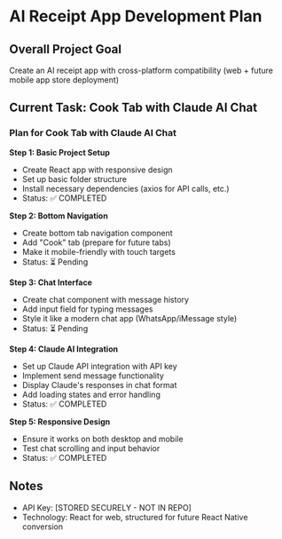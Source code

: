 # AI Receipt App Development Plan

## Overall Project Goal
Create an AI receipt app with cross-platform compatibility (web + future mobile app store deployment)

## Current Task: Cook Tab with Claude AI Chat

### Plan for Cook Tab with Claude AI Chat

**Step 1: Basic Project Setup**
- Create React app with responsive design
- Set up basic folder structure
- Install necessary dependencies (axios for API calls, etc.)
- Status: ✅ COMPLETED

**Step 2: Bottom Navigation**
- Create bottom tab navigation component
- Add "Cook" tab (prepare for future tabs)
- Make it mobile-friendly with touch targets
- Status: ⏳ Pending

**Step 3: Chat Interface**
- Create chat component with message history
- Add input field for typing messages
- Style it like a modern chat app (WhatsApp/iMessage style)
- Status: ⏳ Pending

**Step 4: Claude AI Integration**
- Set up Claude API integration with API key
- Implement send message functionality
- Display Claude's responses in chat format
- Add loading states and error handling
- Status: ✅ COMPLETED

**Step 5: Responsive Design**
- Ensure it works on both desktop and mobile
- Test chat scrolling and input behavior
- Status: ✅ COMPLETED

## Notes
- API Key: [STORED SECURELY - NOT IN REPO]
- Technology: React for web, structured for future React Native conversion
